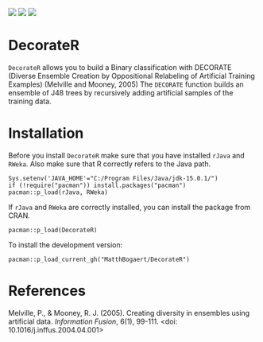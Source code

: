 [![](https://www.r-pkg.org/badges/version/DecorateR?color=orange)](https://cran.r-project.org/package=DecorateR)
[![](https://img.shields.io/badge/devel%20version-0.1.2-orange.svg)](https://github.com/DecorateR)
[![](http://cranlogs.r-pkg.org/badges/grand-total/DecorateR?color=blue)](https://cran.r-project.org/package=DecorateR)


# DecorateR

`DecorateR`  allows you to build a Binary classification with DECORATE (Diverse Ensemble Creation by Oppositional Relabeling of Artificial Training Examples) (Melville and Mooney, 2005) The `DECORATE` function builds an ensemble of J48 trees by recursively adding artificial samples of the training data.

# Installation

Before you install `DecorateR` make sure that you have installed `rJava` and `RWeka`. Also make sure that R correctly refers to the Java path. 

```
Sys.setenv('JAVA_HOME'="C:/Program Files/Java/jdk-15.0.1/")
if (!require("pacman")) install.packages("pacman")
pacman::p_load(rJava, RWeka)
```

If `rJava` and `RWeka` are correctly installed, you can install the package from CRAN.  

```
pacman::p_load(DecorateR)
```

To install the development version: 

```
pacman::p_load_current_gh("MatthBogaert/DecorateR")
```

# References

Melville, P., & Mooney, R. J. (2005). Creating diversity in ensembles using artificial data. *Information Fusion*, 6(1), 99-111. <doi: 10.1016/j.inffus.2004.04.001>
